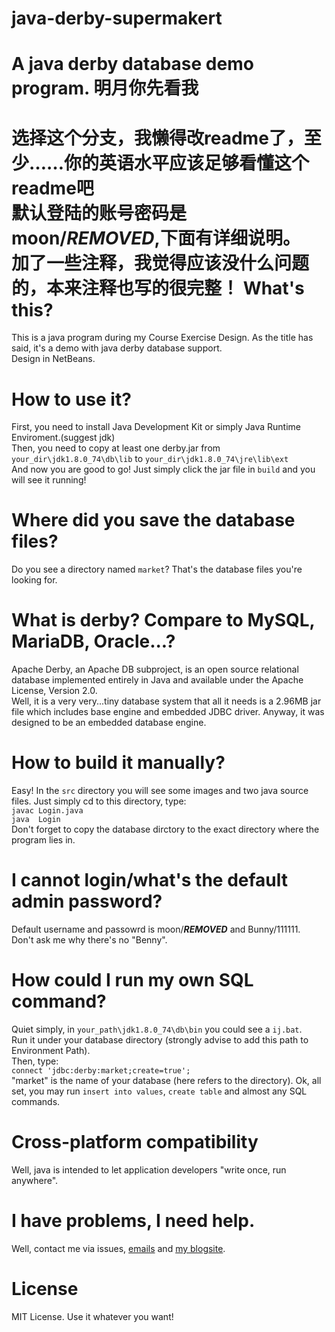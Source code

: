 # java-derby-supermakert
A java derby database demo program.
明月你先看我
====
选择这个分支，我懒得改readme了，至少……你的英语水平应该足够看懂这个readme吧<br>
默认登陆的账号密码是moon/***REMOVED***,下面有详细说明。<br>
加了一些注释，我觉得应该没什么问题的，本来注释也写的很完整！
What's this?
====
This is a java program during my Course Exercise Design. As the title has said, it's a demo with java derby database support.<br>
Design in NetBeans.

How to use it?
====
First, you need to install Java Development Kit or simply Java Runtime Enviroment.(suggest jdk)<br>
Then, you need to copy at least one derby.jar from `your_dir\jdk1.8.0_74\db\lib` to `your_dir\jdk1.8.0_74\jre\lib\ext`<br>
And now you are good to go! Just simply click the jar file in `build` and you will see it running!

Where did you save the database files?
====
Do you see a directory named `market`? That's the database files you're looking for.

What is derby? Compare to MySQL, MariaDB, Oracle...?
====
Apache Derby, an Apache DB subproject,
is an open source relational database implemented entirely in Java 
and available under the Apache License, Version 2.0.<br>
Well, it is a very very...tiny database system that all it needs is a 2.96MB jar file 
which includes base engine and embedded JDBC driver. 
Anyway, it was designed to be an embedded database engine.

How to build it manually?
====
Easy! In the `src` directory you will see some images and two java source files. Just simply cd to this directory, type:<br>
`javac Login.java`<br>
`java  Login`<br>
Don't forget to copy the database dirctory to the exact directory where the program lies in.

I cannot login/what's the default admin password?
====
Default username and passowrd is moon/***REMOVED*** and Bunny/111111.<br>
Don't ask me why there's no "Benny".

How could I run my own SQL command?
====
Quiet simply, in `your_path\jdk1.8.0_74\db\bin` you could see a `ij.bat`.<br>
Run it under your database directory (strongly advise to add this path to Environment Path).<br>
Then, type:<br>
`connect 'jdbc:derby:market;create=true';`<br>
"market" is the name of your database (here refers to the directory).
Ok, all set, you may run `insert into values`, `create table` and almost any SQL commands.

Cross-platform compatibility
====
Well, java is intended to let application developers "write once, run anywhere".

I have problems, I need help.
====
Well, contact me via issues, [emails](mailto:benny@bennythink.com) and [my blogsite](https://www.bennythink.com/).

License
====
MIT License. Use it whatever you want!
